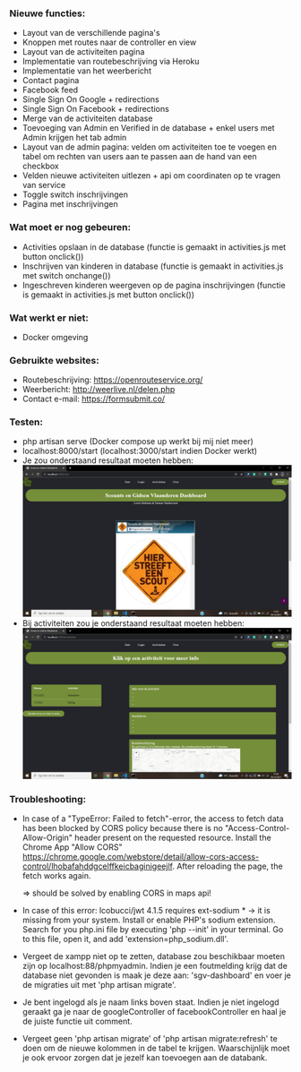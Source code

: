 ### Nieuwe functies:
- Layout van de verschillende pagina's
- Knoppen met routes naar de controller en view
- Layout van de activiteiten pagina
- Implementatie van routebeschrijving via Heroku
- Implementatie van het weerbericht
- Contact pagina
- Facebook feed
- Single Sign On Google + redirections
- Single Sign On Facebook + redirections
- Merge van de activiteiten database
- Toevoeging van Admin en Verified in de database + enkel users met Admin krijgen het tab admin
- Layout van de admin pagina: velden om activiteiten toe te voegen en tabel om rechten van users aan te passen aan de hand van een checkbox
- Velden nieuwe activiteiten uitlezen + api om coordinaten op te vragen van service
- Toggle switch inschrijvingen
- Pagina met inschrijvingen

### Wat moet er nog gebeuren:
- Activities opslaan in de database (functie is gemaakt in activities.js met button onclick())
- Inschrijven van kinderen in database (functie is gemaakt in activities.js met switch onchange())
- Ingeschreven kinderen weergeven op de pagina inschrijvingen (functie is gemaakt in activities.js met button onclick())

### Wat werkt er niet:
- Docker omgeving

### Gebruikte websites:
- Routebeschrijving: https://openrouteservice.org/
- Weerbericht: http://weerlive.nl/delen.php
- Contact e-mail: https://formsubmit.co/

### Testen:
- php artisan serve (Docker compose up werkt bij mij niet meer)
- localhost:8000/start (localhost:3000/start indien Docker werkt)
- Je zou onderstaand resultaat moeten hebben:
![Alt text](Readme_images/Dashboard.JPG?raw=true "Dashboard")
- Bij activiteiten zou je onderstaand resultaat moeten hebben:
![Alt text](Readme_images/Activiteiten.JPG?raw=true "Activiteiten")

### Troubleshooting:
- In case of a "TypeError: Failed to fetch"-error, the access to fetch data has been blocked by CORS policy because there is no "Access-Control-Allow-Origin" header present on the requested resource. Install the Chrome App "Allow CORS" https://chrome.google.com/webstore/detail/allow-cors-access-control/lhobafahddgcelffkeicbaginigeejlf. After reloading the page, the fetch works again.

    => should be solved by enabling CORS in maps api!

- In case of this error: lcobucci/jwt 4.1.5 requires ext-sodium * -> it is missing from your system. Install or enable PHP's sodium extension.
Search for you php.ini file by executing 'php --init' in your terminal. Go to this file, open it, and add 'extension=php_sodium.dll'.

- Vergeet de xampp niet op te zetten, database zou beschikbaar moeten zijn op localhost:88/phpmyadmin. Indien je een foutmelding krijg dat de database niet gevonden is maak je deze aan: 'sgv-dashboard' en voer je de migraties uit met 'php artisan migrate'.

- Je bent ingelogd als je naam links boven staat. Indien je niet ingelogd geraakt ga je naar de googleController of facebookController en haal je de juiste functie uit comment.

- Vergeet geen 'php artisan migrate' of 'php artisan migrate:refresh' te doen om de nieuwe kolommen in de tabel te krijgen. Waarschijnlijk moet je ook ervoor zorgen dat je jezelf kan toevoegen aan de databank.